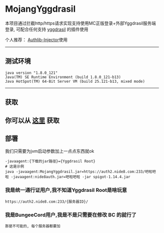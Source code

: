# MojangYggdrasil
本项目通过拦截http/https请求实现支持使用MC正版登录+外部Yggdrasil服务端登录,
可配合任何支持 [yggdrasil](https://github.com/yushijinhun/authlib-injector/wiki/Yggdrasil%E6%9C%8D%E5%8A%A1%E7%AB%AF%E6%8A%80%E6%9C%AF%E8%A7%84%E8%8C%83) 的插件使用

个人推荐： [Authlib-Injector](https://github.com/yushijinhun/authlib-injector)使用

---
## 测试环境
```
java version "1.8.0_121"
Java(TM) SE Runtime Environment (build 1.8.0_121-b13)
Java HotSpot(TM) 64-Bit Server VM (build 25.121-b13, mixed mode)
```
---

## 获取
你可以从 [这里](https://github.com/Karlatemp/YggdrasilMojangProxy/blob/master/out/artifacts/MojangYggdrasil/MojangYggdrasil.jar) 获取
---

## 部署
我们只需要为jvm启动参数加上一点点东西就ok
```
-javaagent:{下载的jar路径}={Yggdrasil Root}
# 这是示例
java -javaagent:MojangYggdrasil.jar=https://auth2.nide8.com:233/吧啦吧啦 -javaagent:nide8auth.jar=吧啦吧啦 -jar spigot-1.14.4.jar
```

### 我是统一通行证用户,我不知道Yggdrasil Root是啥玩意
```
https://auth2.nide8.com:233/{服务器ID}/
```
### 我是BungeeCord用户,我是不是只需要在修改 BC 的就行了
```
那是不可能的, 每个服务器都要加
```